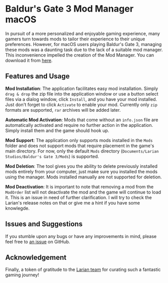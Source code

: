 # Baldur's Gate 3 Mod Manager macOS

In pursuit of a more personalized and enjoyable gaming experience, many gamers turn towards mods to tailor their experience to their unique preferences. However, for macOS users playing Baldur's Gate 3, managing these mods was a daunting task due to the lack of a suitable mod manager. This inconvenience impelled the creation of the Mod Manager. You can download it from [here](https://github.com/mkinfrared/baldurs-gate3-mod-manager/releases).

## Features and Usage

**Mod Installation**: The application facilitates easy mod installation. Simply `drag & drop` the zip file into the application window or use a button select files via a dialog window, click `Install`, and you have your mod installed. Just don't forget to click `Activate` to enable your mod. Currently only `zip` formats are supported, `rar` archives will be added later.

**Automatic Mod Activation**: Mods that come without an `info.json` file are automatically activated and require no further action in the application. Simply install them and the game should hook up.

**Mod Support**: The application only supports mods installed in the `Mods` folder and does not support mods that require placement in the game's main directory. For now, only the default `Mods` directory (`Documents/Larian Studios/Baldur's Gate 3/Mods`) is supported.

**Mod Deletion**: The tool gives you the ability to delete previously installed mods entirely from your computer, just make sure you installed the mods using the manager. Mods installed manually are not supported for deletion.

**Mod Deactivation**: It is important to note that removing a mod from the `ModOrder` list will not deactivate the mod and the game will continue to load it. This is an issue in need of further clarification. I will try to check the Larian's release notes on that or give me a hint if you have some knowlegde.

## Issues and Suggestions

If you stumble upon any bugs or have any improvements in mind, please feel free to [an issue](https://github.com/mkinfrared/baldurs-gate3-mod-manager/issues/new/choose) on GitHub.

## Acknowledgement

Finally, a token of gratitude to the [Larian team](https://larian.com/) for curating such a fantastic gaming journey!
